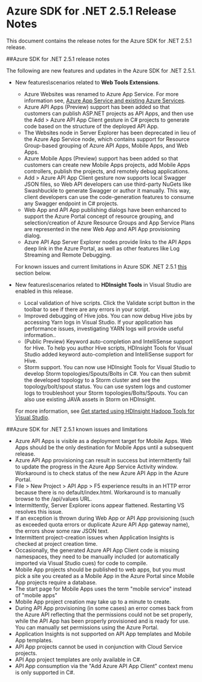 <properties 
   pageTitle="Azure SDK for .NET 2.5.1 Release Notes" 
   description="Azure SDK for .NET 2.5.1 Release Notes" 
   services="app-service" 
   documentationCenter=".net,nodejs,java" 
   authors="Juliako" 
   manager="erikre" 
   editor=""/>

<tags
   ms.service="app-service"
   ms.devlang="multiple"
   ms.topic="article"
   ms.tgt_pltfrm="na"
   ms.workload="integration" 
   ms.date="02/28/2016"
   ms.author="juliako"/>


# Azure SDK for .NET 2.5.1 Release Notes

This document contains the release notes for the Azure SDK for .NET 2.5.1 release. 

##Azure SDK for .NET 2.5.1 release notes

The following are new features and updates in the Azure SDK for .NET 2.5.1.

- New features\scenarios related to **Web Tools Extensions**. 

	- Azure Websites was renamed to Azure App Service. For more information see, [Azure App Service and existing Azure Services](app-service-changes-existing-services.md).
	- Azure API Apps (Preview) support has been added so that customers can publish ASP.NET projects as API Apps, and then use the Add > Azure API App Client gesture in C# projects to generate code based on the structure of the deployed API App. 
	- The Websites node in Server Explorer has been deprecated in lieu of the Azure App Service node, which contains support for Resource Group-based grouping of Azure API Apps, Mobile Apps, and Web Apps.
	- Azure Mobile Apps (Preview) support has been added so that customers can create new Mobile Apps projects, add Mobile Apps controllers, publish the projects, and remotely debug applications.
	- Add > Azure API App Client gesture now supports local Swagger JSON files, so Web API developers can use third-party NuGets like Swashbuckle to generate Swagger or author it manually. This way, client developers can use the code-generation features to consume any Swagger endpoint in C# projects. 
	- Web App and API App publishing dialogs have been enhanced to support the Azure Portal concept of resource grouping, and selection/creation of Azure Resource Groups and App Service Plans are represented in the new Web App and API App provisioning dialog. 
	- Azure API App Server Explorer nodes provide links to the API Apps deep link in the Azure Portal, as well as other features like Log Streaming and Remote Debugging.

	For known issues and current limitations in Azure SDK .NET 2.5.1 [this](app-service-release-notes.md#known_issues_2_5_1) section below.


- New features\scenarios related to **HDInsight Tools** in Visual Studio are enabled in this release. 
	- Local validation of hive scripts. Click the Validate script button in the toolbar to see if there are any errors in your script. 
	- Improved debugging of Hive jobs. You can now debug Hive jobs by accessing Yarn logs in Visual Studio. If your application has performance issues, investigating YARN logs will provide useful information..
	- (Public Preview) Keyword auto-completion and IntelliSense support for Hive. To help you author Hive scripts, HDInsight Tools for Visual Studio added keyword auto-completion and IntelliSense support for Hive.
	- Storm support. You can now use HDInsight Tools for Visual Studio to develop Storm topologies/Spouts/Bolts in C#. You can then submit the developed topology to a Storm cluster and see the topology/bolt/spout status. You can use system logs and customer logs to troubleshoot your Storm topologies/Bolts/Spouts. You can also use existing JAVA assets in Storm on HDInsight.
	
	For more information, see [Get started using HDInsight Hadoop Tools for Visual Studio](hdinsight-hadoop-visual-studio-tools-get-started.md).



##<a id="known_issues_2_5_1"></a>Azure SDK for .NET 2.5.1 known issues and limitations

- Azure API Apps is visible as a deployment target for Mobile Apps. Web Apps should be the only destination for Mobile Apps until a subsequent release. 
- Azure API App provisioning can result in success but intermittently fail to update the progress in the Azure App Service Activity window. Workaround is to check status of the new Azure API App in the Azure Portal. 
- File > New Project > API App > F5 experience results in an HTTP error because there is no default/index.html. Workaround is to manually browse to the /api/values URL. 
- Intermittently, Server Explorer icons appear flattened. Restarting VS resolves this issue. 
- If an exception is thrown during Web App or API App provisioning (such as exceeded quota errors or duplicate Azure API App gateway name), the errors show some raw JSON text. 
- Intermittent project-creation issues when Application Insights is checked at project creation time.
- Occasionally, the generated Azure API App Client code is missing namespaces, they need to be manually included (or automatically imported via Visual Studio cues) for code to compile. 
- Mobile App projects should be published to web apps, but you must pick a site you created as a Mobile App in the Azure Portal since Mobile App projects require a database. 
- The start page for Mobile Apps uses the term "mobile service" instead of "mobile apps" 
- Mobile App project creation may take up to a minute to create. 
- During API App provisioning (in some cases) an error comes back from the Azure API reflecting that the permissions could not be set properly, while the API App has been properly provisioned and is ready for use. You can manually set permissions using the Azure Portal.
- Application Insights is not supported on API App templates and Mobile App templates.
- API App projects cannot be used in conjunction with Cloud Service projects.
- API App project templates are only available in C#.
- API App consumption via the "Add Azure API App Client" context menu is only supported in C#.

 
